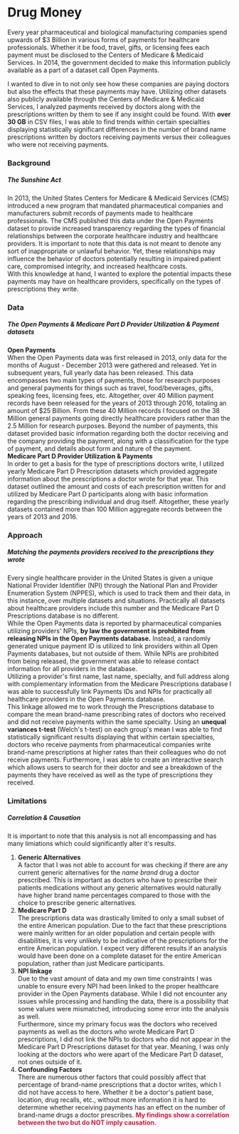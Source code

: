 # Drug Money

Every year pharmaceutical and biological manufacturing companies spend upwards of $3 Billion in various forms of payments for healthcare professionals. Whether it be food, travel, gifts, or licensing fees each payment must be disclosed to the Centers of Medicare & Medicaid Services. In 2014, the government decided to make this information publicly available as a part of a dataset call Open Payments.

I wanted to dive in to not only see how these companies are paying doctors but also the effects that these payments may have. Utilizing other datasets also publicly available through the Centers of Medicare & Medicaid Services, I analyzed payments received by doctors along with the prescriptions written by them to see if any insight could be found. With **over 30 GB** in CSV files, I was able to find trends within certain specialties displaying statistically significant differences in the number of brand name prescriptions written by doctors receiving payments versus their colleagues who were not receiving payments.


<h3><b>Background</b></h3>
<em><h5>The Sunshine Act</h5></em>
</div>
<div>
<p class="text-primary">In 2013, the United States Centers for Medicare & Medicaid Services (CMS) introduced a new program that mandated pharmaceutical companies and manufacturers submit records of payments made to healthcare professionals. The CMS published this data under the Open Payments dataset to provide increased transparency regarding the types of financial relationships between the corporate healthcare industry and healthcare providers. It is important to note that this data is not meant to denote any sort of inappropriate or unlawful behavior. Yet, these relationships may influence the behavior of doctors potentially resulting in impaired patient care, compromised integrity, and increased healthcare costs.<br>With this knowledge at hand, I wanted to explore the potential impacts these payments may have on healthcare providers, specifically on the types of prescriptions they write.</p>
</div>
<div class="title">
<h3><b>Data</b></h3>
<em><h5>The Open Payments & Medicare Part D Provider Utilization & Payment datasets</h5></em>
</div>
<div>
<p class="text-primary"><b>Open Payments</b><br>
  When the Open Payments data was first released in 2013, only data for the months of August - December 2013 were gathered and released. Yet in subsequent years, full yearly data has been released. This data encompasses two main types of payments, those for research purposes and general payments for things such as travel, food/beverages, gifts, speaking fees, licensing fees, etc. Altogether, over 40 Million payment records have been released for the years of 2013 through 2016, totaling an amount of $25 Billion. From these 40 Million records I focused on the 38 Million general payments going directly healthcare providers rather than the 2.5 Million for research purposes. Beyond the number of payments, this dataset provided basic information regarding both the doctor receiving  and the company providing the payment, along with a classification for the type of payment, and details about form and nature of the payment.<br>
  <b>Medicare Part D Provider Utilization & Payments</b><br>
  In order to get a basis for the type of prescriptions doctors write, I utilized yearly Medicare Part D Prescription datasets which provided aggregate information about the prescriptions a doctor wrote for that year. This dataset outlined the amount and costs of each prescription written for and utilized by Medicare Part D participants along with basic information regarding the prescribing individual and drug itself. Altogether, these yearly datasets contained more than 100 Million aggregate records between the years of 2013 and 2016.
</p>
</div>
<div class="title">
<h3><b>Approach</b></h3>
<em><h5>Matching the payments providers received to the prescriptions they wrote</h5></em>
</div>
<div>
<p class="text-primary">
  Every single healthcare provider in the United States is given a unique National Provider Identifier (NPI) through the National Plan and Provider Enumeration System (NPPES), which is used to track them and their data, in this instance, over multiple datasets and situations. Practically all datasets about healthcare providers include this number and the Medicare Part D Prescriptions database is no different.<br>
  While the Open Payments data is reported by pharmaceutical companies utilizing providers' NPIs, <b>by law the government is prohibited from releasing NPIs in the Open Payments database.</b> Instead, a randomly generated unique payment ID is utilized to link providers within all Open Payments databases, but not outside of them. While NPIs are prohibited from being released, the government was able to release contact information for all providers in the database.<br>
  Utilizing a provider's first name, last name, specialty, and full address along with complementary information from the Medicare Prescriptions database I was able to successfully link Payments IDs and NPIs for practically all healthcare providers in the Open Payments database.<br>
  This linkage allowed me to work through the Prescriptions database to compare the mean brand-name prescribing rates of doctors who received and did not receive payments within the same specialty. Using an <b>unequal variances t-test</b> (Welch's t-test) on each group's mean I was able to find statistically significant results displaying that within certain specialties, doctors who receive payments from pharmaceutical companies write brand-name prescriptions at higher rates than their colleagues who do not receive payments. Furthermore, I was able to create an interactive search which allows users to search for their doctor and see a breakdown of the payments they have received as well as the type of prescriptions they received.
</p>
</div>
<div class="title">
<h3><b>Limitations</b></h3>
<em><h5>Correlation & Causation</h5></em>
</div>
<div>
<p class="text-primary">
  It is important to note that this analysis is not all encompassing and has many limiations which could significantly alter it's results.<br>
  <ol>
    <li><b>Generic Alternatives</b><br>
      A factor that I was not able to account for was checking if there are any current generic alternatives for the <i>name brand</i> drug a doctor prescribed. This is important as doctors who have to prescribe their patients medications without any generic alternatives would naturally have higher brand name percentages compared to those with the choice to prescribe generic alternatives.
    </li>
    <li><b>Medicare Part D</b><br>
      The prescriptions data was drastically limited to only a small subset of the entire American population. Due to the fact that these prescriptions were mainly written for an older population and certain people with disabilities, it is very unlikely to be indicative of the prescriptions for the entire American population. I expect very different results if an analysis would have been done on a complete dataset for the entire American population, rather than just Medicare participants.
    </li>
    <li><b>NPI linkage</b><br>
      Due to the vast amount of data and my own time constraints I was unable to ensure every NPI had been linked to the proper healthcare provider in the Open Payments database. While I did not encounter any issues while processing and handling the data, there is a possibility that some values were mismatched, introducing some error into the analysis as well.<br>
      Furthermore, since my primary focus was the doctors who received payments as well as the doctors who wrote Medicare Part D prescriptions, I did not link the NPIs to doctors who did not appear in the Medicare Part D Prescriptions dataset for that year. Meaning, I was only looking at the doctors who were apart of the Medicare Part D dataset, not ones outside of it.
    </li>
    <li><b>Confounding Factors</b><br>
      There are numerous other factors that could possibly affect that percentage of brand-name prescriptions that a doctor writes, which I did not have access to here. Whether it be a doctor's patient base, location, drug recalls, etc., without more information it is hard to determine whether receiving payments has an effect on the number of brand-name drugs a doctor prescribes. <b style="color:crimson">My findings show a correlation between the two but do NOT imply causation.</b><br>
